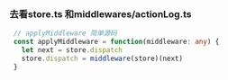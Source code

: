 ### 去看store.ts 和middlewares/actionLog.ts

```typescript
 // applyMiddleware 简单源码
 const applyMiddleware = function(middleware: any) {
   let next = store.dispatch
   store.dispatch = middleware(store)(next)
 }

```

